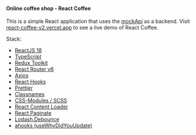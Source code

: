 #### Online coffee shop - React Coffee

This is a simple React application that uses the [mockApi](https://mockapi.io/docs) as a backend.
Visit [react-coffee-v2.vercel.app](https://react-coffee-v2.vercel.app/) to see a live demo of React Coffee.

Stack:

* [ReactJS 18](https://reactjs.org)
* [TypeScript](https://www.typescriptlang.org)
* [Redux Toolkit](https://redux-toolkit.js.org)
* [React Router v6](https://reactrouter.com/en/v6.3.0)
* [Axios](https://axios-http.com)
* [React Hooks](https://reactjs.org/docs/hooks-intro.html)
* [Prettier](https://prettier.io)
* [Classnames](https://www.npmjs.com/package/classnames)
* [CSS-Modules / SCSS](https://sass-lang.com)
* [React Content Loader](https://skeletonreact.com)
* [React Paginate](https://www.npmjs.com/package/react-paginate)
* [Lodash.Debounce](https://lodash.com/docs#debounce)
* [ahooks (useWhyDidYouUpdate)](https://ahooks.js.org/hooks/use-why-did-you-update)
